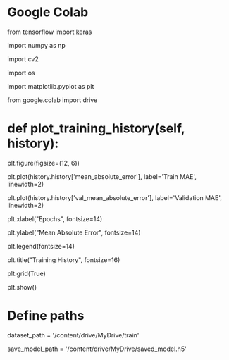 # Google Colab
from tensorflow import keras

import numpy as np

import cv2

import os

import matplotlib.pyplot as plt

from google.colab import drive

# def plot_training_history(self, history):
plt.figure(figsize=(12, 6))

plt.plot(history.history['mean_absolute_error'], label='Train MAE', linewidth=2)

plt.plot(history.history['val_mean_absolute_error'], label='Validation MAE', linewidth=2)

plt.xlabel("Epochs", fontsize=14)

plt.ylabel("Mean Absolute Error", fontsize=14)

plt.legend(fontsize=14)

plt.title("Training History", fontsize=16)

plt.grid(True)

plt.show()

# Define paths
dataset_path = '/content/drive/MyDrive/train'

save_model_path = '/content/drive/MyDrive/saved_model.h5'
